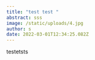 ```yaml
---
title: "test test "
abstract: sss
image: /static/uploads/4.jpg
author: s
date: 2022-03-01T12:34:25.082Z
---
```

testetsts